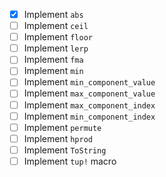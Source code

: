 - [x] Implement `abs`
- [ ] Implement `ceil`
- [ ] Implement `floor`
- [ ] Implement `lerp`
- [ ] Implement `fma`
- [ ] Implement `min`
- [ ] Implement `min_component_value`
- [ ] Implement `max_component_value`
- [ ] Implement `max_component_index`
- [ ] Implement `min_component_index`
- [ ] Implement `permute`
- [ ] Implement `hprod`
- [ ] Implement `ToString`
- [ ] Implement `tup!` macro
